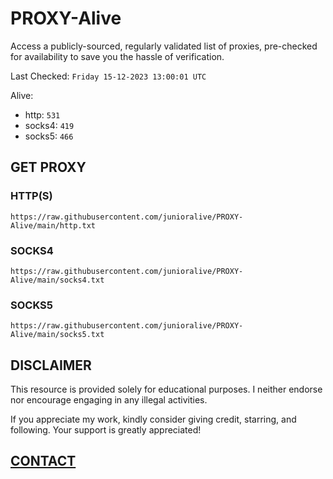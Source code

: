 # PROXY-Alive

Access a publicly-sourced, regularly validated list of proxies, pre-checked for availability to save you the hassle of verification.

Last Checked: `Friday 15-12-2023 13:00:01 UTC`

Alive:
- http: `531`
- socks4: `419`
- socks5: `466`

## GET PROXY

### HTTP(S)

```https://raw.githubusercontent.com/junioralive/PROXY-Alive/main/http.txt```

### SOCKS4

```https://raw.githubusercontent.com/junioralive/PROXY-Alive/main/socks4.txt```

### SOCKS5

```https://raw.githubusercontent.com/junioralive/PROXY-Alive/main/socks5.txt```

## DISCLAIMER

This resource is provided solely for educational purposes. I neither endorse nor encourage engaging in any illegal activities.

If you appreciate my work, kindly consider giving credit, starring, and following. Your support is greatly appreciated! 

## [CONTACT](https://t.me/TheJuniorAlive)
